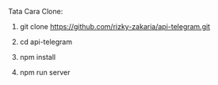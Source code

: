 Tata Cara Clone:
1. git clone https://github.com/rizky-zakaria/api-telegram.git

2. cd api-telegram

3. npm install

4. npm run server